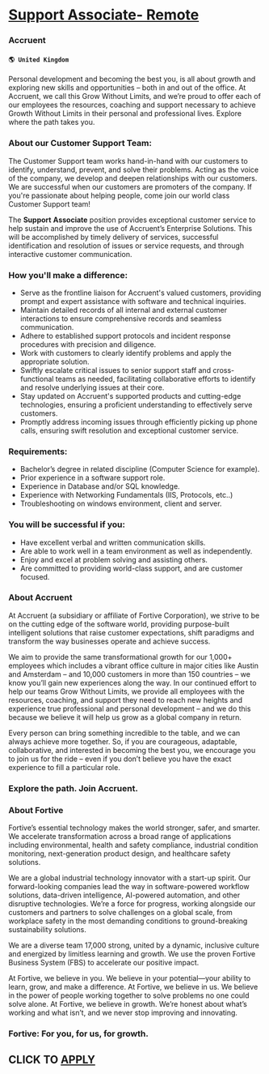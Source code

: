 # [Support Associate- Remote](https://www.remotewlb.com/apply/support-associate-remote-66744)  
### Accruent  
#### `🌎 United Kingdom`  

Personal development and becoming the best you, is all about growth and exploring new skills and opportunities – both in and out of the office. At Accruent, we call this Grow Without Limits, and we’re proud to offer each of our employees the resources, coaching and support necessary to achieve Growth Without Limits in their personal and professional lives. Explore where the path takes you.

### About our Customer Support Team:

The Customer Support team works hand-in-hand with our customers to identify, understand, prevent, and solve their problems. Acting as the voice of the company, we develop and deepen relationships with our customers. We are successful when our customers are promoters of the company. If you're passionate about helping people, come join our world class Customer Support team!

The **Support** **Associate** position provides exceptional customer service to help sustain and improve the use of Accruent’s Enterprise Solutions. This will be accomplished by timely delivery of services, successful identification and resolution of issues or service requests, and through interactive customer communication.

### How you'll make a difference:

  * Serve as the frontline liaison for Accruent's valued customers, providing prompt and expert assistance with software and technical inquiries.
  * Maintain detailed records of all internal and external customer interactions to ensure comprehensive records and seamless communication.
  * Adhere to established support protocols and incident response procedures with precision and diligence.
  * Work with customers to clearly identify problems and apply the appropriate solution.
  * Swiftly escalate critical issues to senior support staff and cross-functional teams as needed, facilitating collaborative efforts to identify and resolve underlying issues at their core.
  * Stay updated on Accruent's supported products and cutting-edge technologies, ensuring a proficient understanding to effectively serve customers.
  * Promptly address incoming issues through efficiently picking up phone calls, ensuring swift resolution and exceptional customer service.

### Requirements:

  * Bachelor’s degree in related discipline (Computer Science for example).
  * Prior experience in a software support role.
  * Experience in Database and/or SQL knowledge.
  * Experience with Networking Fundamentals (IIS, Protocols, etc..)
  * Troubleshooting on windows environment, client and server.

### You will be successful if you:

  * Have excellent verbal and written communication skills.
  * Are able to work well in a team environment as well as independently.
  * Enjoy and excel at problem solving and assisting others.
  * Are committed to providing world-class support, and are customer focused.

### About Accruent

At Accruent (a subsidiary or affiliate of Fortive Corporation), we strive to be on the cutting edge of the software world, providing purpose-built intelligent solutions that raise customer expectations, shift paradigms and transform the way businesses operate and achieve success.

We aim to provide the same transformational growth for our 1,000+ employees which includes a vibrant office culture in major cities like Austin and Amsterdam – and 10,000 customers in more than 150 countries – we know you’ll gain new experiences along the way. In our continued effort to help our teams Grow Without Limits, we provide all employees with the resources, coaching, and support they need to reach new heights and experience true professional and personal development – and we do this because we believe it will help us grow as a global company in return.

Every person can bring something incredible to the table, and we can always achieve more together. So, if you are courageous, adaptable, collaborative, and interested in becoming the best you, we encourage you to join us for the ride – even if you don’t believe you have the exact experience to fill a particular role.

### Explore the path. Join Accruent.

### About Fortive

Fortive’s essential technology makes the world stronger, safer, and smarter. We accelerate transformation across a broad range of applications including environmental, health and safety compliance, industrial condition monitoring, next-generation product design, and healthcare safety solutions.

We are a global industrial technology innovator with a start-up spirit. Our forward-looking companies lead the way in software-powered workflow solutions, data-driven intelligence, AI-powered automation, and other disruptive technologies. We’re a force for progress, working alongside our customers and partners to solve challenges on a global scale, from workplace safety in the most demanding conditions to ground-breaking sustainability solutions.

We are a diverse team 17,000 strong, united by a dynamic, inclusive culture and energized by limitless learning and growth. We use the proven Fortive Business System (FBS) to accelerate our positive impact.

At Fortive, we believe in you. We believe in your potential—your ability to learn, grow, and make a difference. At Fortive, we believe in us. We believe in the power of people working together to solve problems no one could solve alone. At Fortive, we believe in growth. We’re honest about what’s working and what isn’t, and we never stop improving and innovating.

### Fortive: For you, for us, for growth.

  
## CLICK TO [APPLY](https://www.remotewlb.com/apply/support-associate-remote-66744)

